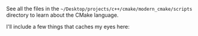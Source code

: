 See all the files in the `~/Desktop/projects/c++/cmake/modern_cmake/scripts`
directory to learn about the CMake language.

I'll include a few things that caches my eyes here:
